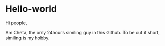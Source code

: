 # Hello-world

Hi people,

Am Cheta, the only 24hours similing guy in this Github.
To be cut it short, similing is my hobby.
